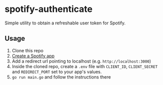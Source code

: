 # spotify-authenticate

Simple utility to obtain a refreshable user token for Spotify.

## Usage
1. Clone this repo
2. [Create a Spotify app](https://developer.spotify.com/dashboard/)
3. Add a redirect url pointing to localhost (e.g. `http://localhost:3000`)
4. Inside the cloned repo, create a `.env` file with `CLIENT_ID`, `CLIENT_SECRET` and `REDIRECT_PORT` set to your app's values.
5. `go run main.go` and follow the instructions there
